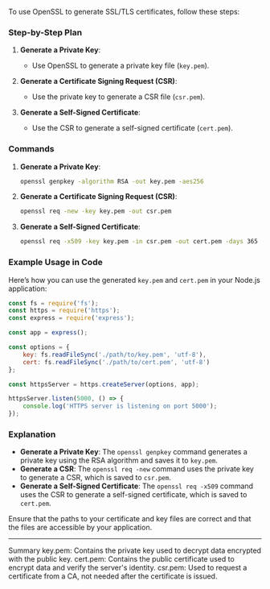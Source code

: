 To use OpenSSL to generate SSL/TLS certificates, follow these steps:

### Step-by-Step Plan

1. **Generate a Private Key**:
    - Use OpenSSL to generate a private key file (`key.pem`).

2. **Generate a Certificate Signing Request (CSR)**:
    - Use the private key to generate a CSR file (`csr.pem`).

3. **Generate a Self-Signed Certificate**:
    - Use the CSR to generate a self-signed certificate (`cert.pem`).

### Commands

1. **Generate a Private Key**:
    ```sh
    openssl genpkey -algorithm RSA -out key.pem -aes256
    ```

2. **Generate a Certificate Signing Request (CSR)**:
    ```sh
    openssl req -new -key key.pem -out csr.pem
    ```

3. **Generate a Self-Signed Certificate**:
    ```sh
    openssl req -x509 -key key.pem -in csr.pem -out cert.pem -days 365
    ```

### Example Usage in Code

Here’s how you can use the generated `key.pem` and `cert.pem` in your Node.js application:

```javascript
const fs = require('fs');
const https = require('https');
const express = require('express');

const app = express();

const options = {
    key: fs.readFileSync('./path/to/key.pem', 'utf-8'),
    cert: fs.readFileSync('./path/to/cert.pem', 'utf-8')
};

const httpsServer = https.createServer(options, app);

httpsServer.listen(5000, () => {
    console.log('HTTPS server is listening on port 5000');
});
```

### Explanation

- **Generate a Private Key**: The `openssl genpkey` command generates a private key using the RSA algorithm and saves it to `key.pem`.
- **Generate a CSR**: The `openssl req -new` command uses the private key to generate a CSR, which is saved to `csr.pem`.
- **Generate a Self-Signed Certificate**: The `openssl req -x509` command uses the CSR to generate a self-signed certificate, which is saved to `cert.pem`.

Ensure that the paths to your certificate and key files are correct and that the files are accessible by your application.

---

Summary
key.pem: Contains the private key used to decrypt data encrypted with the public key.
cert.pem: Contains the public certificate used to encrypt data and verify the server's identity.
csr.pem: Used to request a certificate from a CA, not needed after the certificate is issued.